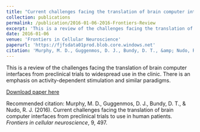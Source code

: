 ```yaml
---
title: "Current challenges facing the translation of brain computer interfaces from preclinical trials to use in human patients"
collection: publications
permalink: /publication/2016-01-06-2016-Frontiers-Review
excerpt: 'This is a review of the challenges facing the translation of brain computer interfaces from preclinical trials to widespread use in the clinic. There is an emphasis on activity-dependent stimulation and similar paradigms.'
date: 2016-01-06
venue: 'Frontiers in Cellular Neuroscience'
paperurl: 'https://fjfsdata01prod.blob.core.windows.net'
citation: 'Murphy, M. D., Guggenmos, D. J., Bundy, D. T., &amp; Nudo, R. J. (2016). Current challenges facing the translation of brain computer interfaces from preclinical trials to use in human patients. <i>Frontiers in cellular neuroscience</i>, 9, 497.'
---
```

This is a review of the challenges facing the translation of brain computer interfaces from preclinical trials to widespread use in the clinic. There is an emphasis on activity-dependent stimulation and similar paradigms.

[Download paper here](https://fjfsdata01prod.blob.core.windows.net)

Recommended citation: Murphy, M. D., Guggenmos, D. J., Bundy, D. T., & Nudo, R. J. (2016). Current challenges facing the translation of brain computer interfaces from preclinical trials to use in human patients. <i>Frontiers in cellular neuroscience</i>, 9, 497.